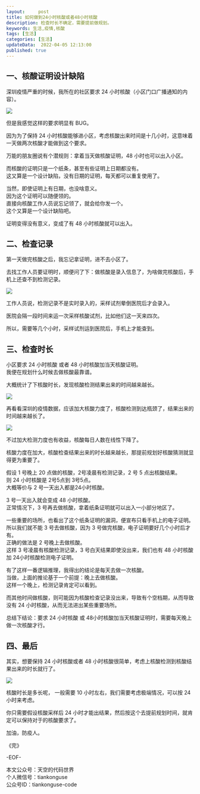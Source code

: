 ```yaml
---   
layout:     post  
title: 如何做到24小时核酸或者48小时核酸  
description: 检查时长不确定，需要提前做规划。       
keywords: 生活,疫情,核酸 
tags: [生活]    
categories: [生活]  
updateData:  2022-04-05 12:13:00  
published: true  
---  
```



## 一、核酸证明设计缺陷  



深圳疫情严重的时候，我所在的社区要求 24 小时核酸（小区门口广播通知的内容）。  


![](https://res2022.tiankonguse.com/images/2022/04/05/001.png)


但是我感觉这样的要求明显有 BUG。  


因为为了保持 24 小时核酸能够进小区，考虑核酸出来时间是十几小时，这意味着一天做两次核酸才能做到这个要求。  



万能的朋友圈说有个潜规则：拿着当天做核酸证明，48 小时也可以出入小区。  


而核酸的证明只是一个纸条，甚至有些证明上日期都没有。  
这又算是一个设计缺陷，没有日期的证明，每天都可以重复使用了。  


当然，即使证明上有日期，也没啥意义。  
因为这个证明可以随便领的。  
直接向核酸工作人员说忘记领了，就会给你发一个。  
这个又算是一个设计缺陷吧。  


证明变得没有意义，变成了有 48 小时核酸就可以出入。  


## 二、检查记录


第一天做完核酸之后，我忘记拿证明，进不去小区了。  


去找工作人员要证明时，顺便问了下：做核酸是录入信息了，为啥做完核酸后，手机上还查不到检测记录。  


![](https://res2022.tiankonguse.com/images/2022/04/05/004.png)


工作人员说，检测记录不是实时录入的，采样试剂晕倒医院后才会录入。  


医院会隔一段时间来运一次采样核酸试剂，比如他们这一天来四次。  


所以，需要等几个小时，采样试剂运到医院后，手机上才能查到。  


## 三、检查时长  


小区要求 24 小时核酸 或者 48 小时核酸加当天核酸证明。  
我便在规划什么时候去做核酸最靠谱。  


大概统计了下核酸时长，发现核酸检测结果出来的时间越来越长。  


![](https://res2022.tiankonguse.com/images/2022/04/05/002.png)



再看看深圳的疫情数据，应该加大核酸力度了，核酸检测到达瓶颈了，结果出来的时间越来越长了。  



![](https://res2022.tiankonguse.com/images/2022/04/05/006.png)


不过加大检测力度也有收益，核酸每日人数在线性下降了。  



核酸力度在加大，核酸检查结果出来的时长越来越长，那提前规划好核酸猜测就显得更为重要了。  



假设 1 号晚上 20 点做的核酸，2号凌晨有检测记录，2 号 5 点出核酸结果。  
则 24 小时核酸是 2号5点到 3号5点。  
大概等价与 2 号一天出入都是24小时核酸。  


3 号一天出入就会变成 48 小时核酸。  
正常情况下，3 号再去做核酸，拿着纸条证明就可以出入一小部分地区了。  


一些重要的场所，也看出了这个纸条证明的漏洞，便宣布只看手机上的电子证明。  
所以我们就不能 3 号去做核酸，因为 3 号做完核酸，电子证明要好几个小时后才有。  
正确的做法是 2 号晚上去做核酸。  
这样 3 号凌晨有核酸检测记录，3 号白天结果即使没出来，我们也有 48 小时核酸加 24小时核酸检测电子证明。 


有了这样一番逻辑推理，我得出的结论是每天去做一次核酸。  
当做，上面的推论基于一个前提：晚上去做核酸。  
这样一个晚上，检测记录肯定可以看到。  


而其他时间做核酸，则可能因为核酸检查记录没出来，导致有个空档期，从而导致没有 24 小时核酸，从而无法进出某些重要场所。  


总结下结论：要求 24 小时核酸 或 48小时核酸加当天核酸证明时，需要每天晚上做一次核酸才行。  



## 四、最后  


其实，想要保持 24 小时核酸或者 48 小时核酸很简单，考虑上核酸检测到核酸结果出来的时长就行了。  


![](https://res2022.tiankonguse.com/images/2022/04/05/006.png)


核酸时长是多长呢， 一般需要 10 小时左右，我们需要考虑极端情况，可以按 24 小时来考虑。  



你只需要假设核酸采样后 24 小时才能出结果，然后按这个去提前规划时间，就肯定可以保持对于的核酸要求了。  





加油，防疫人。  


《完》  


-EOF-  



本文公众号：天空的代码世界  
个人微信号：tiankonguse  
公众号ID：tiankonguse-code  
  

